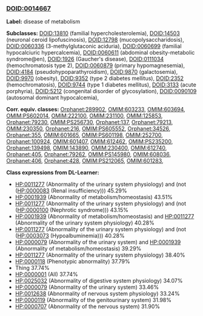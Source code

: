 
### [DOID:0014667](http://purl.obolibrary.org/obo/DOID_0014667)
**Label:** disease of metabolism

**Subclasses:** [DOID:13810](http://purl.obolibrary.org/obo/DOID_13810) (familial hypercholesterolemia), [DOID:14503](http://purl.obolibrary.org/obo/DOID_14503) (neuronal ceroid lipofuscinosis), [DOID:12798](http://purl.obolibrary.org/obo/DOID_12798) (mucopolysaccharidosis), [DOID:0060336](http://purl.obolibrary.org/obo/DOID_0060336) (3-methylglutaconic aciduria), [DOID:0060699](http://purl.obolibrary.org/obo/DOID_0060699) (familial hypocalciuric hypercalcemia), [DOID:0060611](http://purl.obolibrary.org/obo/DOID_0060611) (abdominal obesity-metabolic syndrome@en), [DOID:1926](http://purl.obolibrary.org/obo/DOID_1926) (Gaucher's disease), [DOID:0111034](http://purl.obolibrary.org/obo/DOID_0111034) (hemochromatosis type 2), [DOID:0060879](http://purl.obolibrary.org/obo/DOID_0060879) (primary hypomagnesemia), [DOID:4184](http://purl.obolibrary.org/obo/DOID_4184) (pseudohypoparathyroidism), [DOID:9870](http://purl.obolibrary.org/obo/DOID_9870) (galactosemia), [DOID:9970](http://purl.obolibrary.org/obo/DOID_9970) (obesity), [DOID:9352](http://purl.obolibrary.org/obo/DOID_9352) (type 2 diabetes mellitus), [DOID:2352](http://purl.obolibrary.org/obo/DOID_2352) (hemochromatosis), [DOID:9744](http://purl.obolibrary.org/obo/DOID_9744) (type 1 diabetes mellitus), [DOID:3133](http://purl.obolibrary.org/obo/DOID_3133) (acute porphyria), [DOID:5212](http://purl.obolibrary.org/obo/DOID_5212) (congenital disorder of glycosylation), [DOID:0090109](http://purl.obolibrary.org/obo/DOID_0090109) (autosomal dominant hypocalcemia), 

**Corr. equiv. classes:** [Orphanet:289902](http://www.orpha.net/ORDO/Orphanet_289902), [OMIM:603233](http://purl.obolibrary.org/obo/OMIM_603233), [OMIM:603694](http://purl.obolibrary.org/obo/OMIM_603694), [OMIM:PS602014](http://purl.obolibrary.org/obo/OMIM_PS602014), [OMIM:222100](http://purl.obolibrary.org/obo/OMIM_222100), [OMIM:231100](http://purl.obolibrary.org/obo/OMIM_231100), [OMIM:125853](http://purl.obolibrary.org/obo/OMIM_125853), [Orphanet:79230](http://www.orpha.net/ORDO/Orphanet_79230), [OMIM:PS256730](http://purl.obolibrary.org/obo/OMIM_PS256730), [Orphanet:137](http://www.orpha.net/ORDO/Orphanet_137), [Orphanet:79213](http://www.orpha.net/ORDO/Orphanet_79213), [OMIM:230350](http://purl.obolibrary.org/obo/OMIM_230350), [Orphanet:216](http://www.orpha.net/ORDO/Orphanet_216), [OMIM:PS605552](http://purl.obolibrary.org/obo/OMIM_PS605552), [Orphanet:34526](http://www.orpha.net/ORDO/Orphanet_34526), [Orphanet:355](http://www.orpha.net/ORDO/Orphanet_355), [OMIM:601665](http://purl.obolibrary.org/obo/OMIM_601665), [OMIM:PS601198](http://purl.obolibrary.org/obo/OMIM_PS601198), [OMIM:252700](http://purl.obolibrary.org/obo/OMIM_252700), [Orphanet:100924](http://www.orpha.net/ORDO/Orphanet_100924), [OMIM:601407](http://purl.obolibrary.org/obo/OMIM_601407), [OMIM:612462](http://purl.obolibrary.org/obo/OMIM_612462), [OMIM:PS235200](http://purl.obolibrary.org/obo/OMIM_PS235200), [Orphanet:139498](http://www.orpha.net/ORDO/Orphanet_139498), [OMIM:143890](http://purl.obolibrary.org/obo/OMIM_143890), [OMIM:230400](http://purl.obolibrary.org/obo/OMIM_230400), [OMIM:612740](http://purl.obolibrary.org/obo/OMIM_612740), [Orphanet:405](http://www.orpha.net/ORDO/Orphanet_405), [Orphanet:79262](http://www.orpha.net/ORDO/Orphanet_79262), [OMIM:PS145980](http://purl.obolibrary.org/obo/OMIM_PS145980), [OMIM:608036](http://purl.obolibrary.org/obo/OMIM_608036), [Orphanet:406](http://www.orpha.net/ORDO/Orphanet_406), [Orphanet:428](http://www.orpha.net/ORDO/Orphanet_428), [OMIM:PS212065](http://purl.obolibrary.org/obo/OMIM_PS212065), [OMIM:601283](http://purl.obolibrary.org/obo/OMIM_601283), 

**Class expressions from DL-Learner:**

- [HP:0011277](http://purl.obolibrary.org/obo/HP_0011277) (Abnormality of the urinary system physiology) and (not ([HP:0000083](http://purl.obolibrary.org/obo/HP_0000083) (Renal insufficiency))) 45.29%
- [HP:0001939](http://purl.obolibrary.org/obo/HP_0001939) (Abnormality of metabolism/homeostasis) 43.51%
- [HP:0011277](http://purl.obolibrary.org/obo/HP_0011277) (Abnormality of the urinary system physiology) and (not ([HP:0000100](http://purl.obolibrary.org/obo/HP_0000100) (Nephrotic syndrome))) 43.15%
- [HP:0001939](http://purl.obolibrary.org/obo/HP_0001939) (Abnormality of metabolism/homeostasis) and [HP:0011277](http://purl.obolibrary.org/obo/HP_0011277) (Abnormality of the urinary system physiology) 40.28%
- [HP:0011277](http://purl.obolibrary.org/obo/HP_0011277) (Abnormality of the urinary system physiology) and (not ([HP:0003073](http://purl.obolibrary.org/obo/HP_0003073) (Hypoalbuminemia))) 40.28%
- [HP:0000079](http://purl.obolibrary.org/obo/HP_0000079) (Abnormality of the urinary system) and [HP:0001939](http://purl.obolibrary.org/obo/HP_0001939) (Abnormality of metabolism/homeostasis) 39.29%
- [HP:0011277](http://purl.obolibrary.org/obo/HP_0011277) (Abnormality of the urinary system physiology) 38.40%
- [HP:0000118](http://purl.obolibrary.org/obo/HP_0000118) (Phenotypic abnormality) 37.79%
- Thing 37.74%
- [HP:0000001](http://purl.obolibrary.org/obo/HP_0000001) (All) 37.74%
- [HP:0025032](http://purl.obolibrary.org/obo/HP_0025032) (Abnormality of digestive system physiology) 34.07%
- [HP:0000079](http://purl.obolibrary.org/obo/HP_0000079) (Abnormality of the urinary system) 33.46%
- [HP:0012638](http://purl.obolibrary.org/obo/HP_0012638) (Abnormality of nervous system physiology) 33.24%
- [HP:0000119](http://purl.obolibrary.org/obo/HP_0000119) (Abnormality of the genitourinary system) 31.98%
- [HP:0000707](http://purl.obolibrary.org/obo/HP_0000707) (Abnormality of the nervous system) 31.90%


